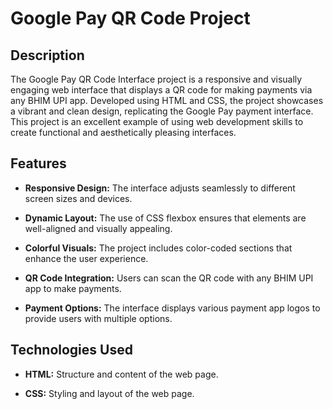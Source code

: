 # Google Pay QR Code Project

## Description
The Google Pay QR Code Interface project is a responsive and visually engaging web interface that displays a QR code for making payments via any BHIM UPI app. Developed using HTML and CSS, the project showcases a vibrant and clean design, replicating the Google Pay payment interface. This project is an excellent example of using web development skills to create functional and aesthetically pleasing interfaces.

## Features
- **Responsive Design:** The interface adjusts seamlessly to different screen sizes and devices.

- **Dynamic Layout:** The use of CSS flexbox ensures that elements are well-aligned and visually appealing.

- **Colorful Visuals:** The project includes color-coded sections that enhance the user experience.

- **QR Code Integration:** Users can scan the QR code with any BHIM UPI app to make payments.

- **Payment Options:** The interface displays various payment app logos to provide users with multiple options.

## Technologies Used
- **HTML:** Structure and content of the web page.

- **CSS:** Styling and layout of the web page.
